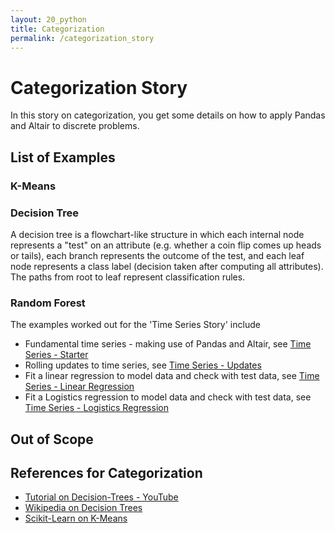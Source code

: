 ```yaml
---
layout: 20_python
title: Categorization
permalink: /categorization_story
---
```



# Categorization Story

In this story on categorization, you get some details on how to apply Pandas and Altair to discrete problems.


## List of Examples


### K-Means



### Decision Tree

A decision tree is a flowchart-like structure in which each internal node represents a "test" on an attribute (e.g. whether a coin flip comes up heads or tails), each branch represents the outcome of the test, and each leaf node represents a class label (decision taken after computing all attributes). The paths from root to leaf represent classification rules.



### Random Forest



The examples worked out for the 'Time Series Story' include

- Fundamental time series - making use of Pandas and Altair, see [Time Series - Starter](time_series_starter)
- Rolling updates to time series, see [Time Series - Updates](time_series_updates)
- Fit a linear regression to model data and check with test data, see [Time Series - Linear Regression](time_series_regression)
- Fit a Logistics regression to model data and check with test data, see [Time Series - Logistics Regression](time_series_logistics)


## Out of Scope

## References for Categorization

- [Tutorial on Decision-Trees - YouTube](https://github.com/codebasics/py/blob/master/ML/13_kmeans/13_kmeans_tutorial.ipynb)
- [Wikipedia on Decision Trees](https://github.com/codebasics/py/blob/master/ML/13_kmeans/13_kmeans_tutorial.ipynb)
- [Scikit-Learn on K-Means](https://scikit-learn.org/stable/modules/clustering.html#k-means)


